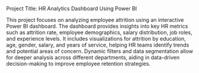 Project Title: HR Analytics Dashboard Using Power BI

This project focuses on analyzing employee attrition using an interactive Power BI dashboard. The dashboard provides insights into key HR metrics such as attrition rate, employee demographics, salary distribution, job roles, and experience levels. It includes visualizations for attrition by education, age, gender, salary, and years of service, helping HR teams identify trends and potential areas of concern. Dynamic filters and data segmentation allow for deeper analysis across different departments, aiding in data-driven decision-making to improve employee retention strategies.

